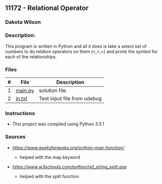 ## 11172 - Relational Operator
### Dakota Wilson 
### Description:

This program is written in Python and all it does is take a select set of numbers to do relation operators on them (<,>,=) and prints the symbol for each of the relationships.

### Files

|   #   | File                       | Description                                                |
| :---: | -------------------------- | ---------------------------------------------------------- |
|   1   | [main.py](./main.py)       | solution file.                                             |
|   2   | [in.txt](./in.txt)         | Test input file from udebug                                |

### Instructions

- This project was compiled using Python 3.5.1

### Sources

- *https://www.geeksforgeeks.org/python-map-function/*    
    - helped with the map keyword

- *https://www.w3schools.com/python/ref_string_split.asp*
    - helped with the split function
